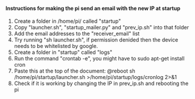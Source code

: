 #### Instructions for making the pi send an email with the new IP at startup
1. Create a folder in /home/pi/ called "startup"
2. Copy "launcher.sh", "startup_mailer.py" and "prev_ip.sh" into that folder
3. Add the email addresses to the "receiver_email" list
4. Try running "sh launcher.sh", if permission denided then the device needs to be whitelisted by google. 
5. Create a folder in "startup" called "logs"
6. Run the command "crontab -e", you might have to sudo apt-get install cron
7. Paste this at the top of the document:
   @reboot sh /home/pi/startup/launcher.sh >/home/pi/startup/logs/cronlog 2>&1
8. Check if it is working by changing the IP in prev_ip.sh and rebooting the pi
